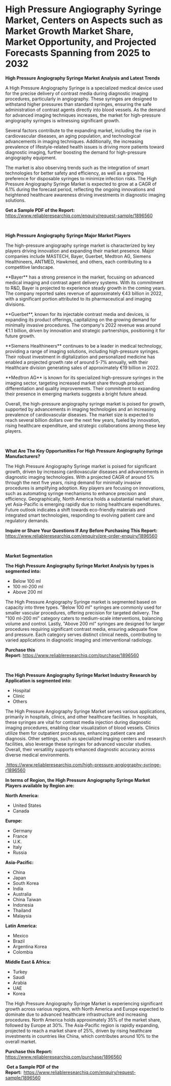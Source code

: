 <p><h1>High Pressure Angiography Syringe Market, Centers on Aspects such as Market Growth Market Share, Market Opportunity, and Projected Forecasts Spanning from 2025 to 2032</h1></p><p><strong>High Pressure Angiography Syringe Market Analysis and Latest Trends</strong></p>
<p><p>A High Pressure Angiography Syringe is a specialized medical device used for the precise delivery of contrast media during diagnostic imaging procedures, particularly in angiography. These syringes are designed to withstand higher pressures than standard syringes, ensuring the safe administration of contrast agents directly into blood vessels. As the demand for advanced imaging techniques increases, the market for high-pressure angiography syringes is witnessing significant growth.</p><p>Several factors contribute to the expanding market, including the rise in cardiovascular diseases, an aging population, and technological advancements in imaging techniques. Additionally, the increasing prevalence of lifestyle-related health issues is driving more patients toward diagnostic imaging, further boosting the demand for high-pressure angiography equipment. </p><p>The market is also observing trends such as the integration of smart technologies for better safety and efficiency, as well as a growing preference for disposable syringes to minimize infection risks. The High Pressure Angiography Syringe Market is expected to grow at a CAGR of 6.1% during the forecast period, reflecting the ongoing innovations and heightened healthcare awareness driving investments in diagnostic imaging solutions.</p></p>
<p><strong>Get a Sample PDF of the Report:&nbsp;</strong> <a href="https://www.reliableresearchiq.com/enquiry/request-sample/1896560?utm_campaign=2333&utm_medium=2&utm_source=Github&utm_content=ia&utm_term=16042025&utm_id=high-pressure-angiography-syringe">https://www.reliableresearchiq.com/enquiry/request-sample/1896560</a></p>
<p>&nbsp;</p>
<p><strong>High Pressure Angiography Syringe Major Market Players</strong></p>
<p><p>The high-pressure angiography syringe market is characterized by key players driving innovation and expanding their market presence. Major companies include MASTECH, Bayer, Guerbet, Medtron AG, Siemens Healthineers, ANTMED, Hawkmed, and others, each contributing to a competitive landscape.</p><p>**Bayer** has a strong presence in the market, focusing on advanced medical imaging and contrast agent delivery systems. With its commitment to R&D, Bayer is projected to experience steady growth in the coming years. The company reported sales revenue of approximately €43 billion in 2022, with a significant portion attributed to its pharmaceutical and imaging divisions.</p><p>**Guerbet**, known for its injectable contrast media and devices, is expanding its product offerings, capitalizing on the growing demand for minimally invasive procedures. The company's 2022 revenue was around €1.1 billion, driven by innovation and strategic partnerships, positioning it for future growth.</p><p>**Siemens Healthineers** continues to be a leader in medical technology, providing a range of imaging solutions, including high-pressure syringes. Their robust investment in digitalization and personalized medicine has enabled a projected growth rate of around 5-7% annually, with their Healthcare division generating sales of approximately €19 billion in 2022.</p><p>**Medtron AG** is known for its specialized high-pressure syringes in the imaging sector, targeting increased market share through product differentiation and quality improvements. Their commitment to expanding their presence in emerging markets suggests a bright future ahead.</p><p>Overall, the high-pressure angiography syringe market is poised for growth, supported by advancements in imaging technologies and an increasing prevalence of cardiovascular diseases. The market size is expected to reach several billion dollars over the next few years, fueled by innovation, rising healthcare expenditure, and strategic collaborations among these key players.</p></p>
<p>&nbsp;</p>
<p><strong>What Are The Key Opportunities For High Pressure Angiography Syringe Manufacturers?</strong></p>
<p><p>The High Pressure Angiography Syringe market is poised for significant growth, driven by increasing cardiovascular diseases and advancements in diagnostic imaging technologies. With a projected CAGR of around 5% through the next five years, rising demand for minimally invasive procedures is amplifying adoption. Key players are focusing on innovations, such as automating syringe mechanisms to enhance precision and efficiency. Geographically, North America holds a substantial market share, yet Asia-Pacific is emerging rapidly due to rising healthcare expenditures. Future outlook indicates a shift towards eco-friendly materials and integrated smart technologies, responding to evolving patient care and regulatory demands.</p></p>
<p><strong>Inquire or Share Your Questions If Any Before Purchasing This Report:</strong> <a href="https://www.reliableresearchiq.com/enquiry/pre-order-enquiry/1896560?utm_campaign=2333&utm_medium=2&utm_source=Github&utm_content=ia&utm_term=16042025&utm_id=high-pressure-angiography-syringe">https://www.reliableresearchiq.com/enquiry/pre-order-enquiry/1896560</a></p>
<p>&nbsp;</p>
<p><strong>Market Segmentation</strong></p>
<p><strong>The High Pressure Angiography Syringe Market Analysis by types is segmented into:</strong></p>
<p><ul><li>Below 100 ml</li><li>100 ml-200 ml</li><li>Above 200 ml</li></ul></p>
<p><p>The High Pressure Angiography Syringe market is segmented based on capacity into three types. "Below 100 ml" syringes are commonly used for smaller vascular procedures, offering precision for targeted delivery. The "100 ml-200 ml" category caters to medium-scale interventions, balancing volume and control. Lastly, "Above 200 ml" syringes are designed for larger procedures requiring significant contrast media, ensuring adequate flow and pressure. Each category serves distinct clinical needs, contributing to varied applications in diagnostic imaging and interventional radiology.</p></p>
<p><strong>Purchase this Report:&nbsp;</strong><a href="https://www.reliableresearchiq.com/purchase/1896560?utm_campaign=2333&utm_medium=2&utm_source=Github&utm_content=ia&utm_term=16042025&utm_id=high-pressure-angiography-syringe">https://www.reliableresearchiq.com/purchase/1896560</a></p>
<p>&nbsp;</p>
<p><strong>The High Pressure Angiography Syringe Market Industry Research by Application is segmented into:</strong></p>
<p><ul><li>Hospital</li><li>Clinic</li><li>Others</li></ul></p>
<p><p>The High Pressure Angiography Syringe Market serves various applications, primarily in hospitals, clinics, and other healthcare facilities. In hospitals, these syringes are vital for contrast media injection during diagnostic imaging procedures, enabling clear visualization of blood vessels. Clinics utilize them for outpatient procedures, enhancing patient care and diagnosis. Other settings, such as specialized imaging centers and research facilities, also leverage these syringes for advanced vascular studies. Overall, their versatility supports enhanced diagnostic accuracy across diverse medical environments.</p></p>
<p><a href="https://www.reliableresearchiq.com/high-pressure-angiography-syringe-r1896560?utm_campaign=2333&utm_medium=2&utm_source=Github&utm_content=ia&utm_term=16042025&utm_id=high-pressure-angiography-syringe">&nbsp;https://www.reliableresearchiq.com/high-pressure-angiography-syringe-r1896560</a></p>
<p><strong>In terms of Region, the High Pressure Angiography Syringe Market Players available by Region are:</strong></p>
<p>
    <p> <strong> North America: </strong>
        <ul>
            <li>United States</li>
            <li>Canada</li>
        </ul>
        </p> 
    <p> <strong> Europe: </strong>
        <ul>
            <li>Germany</li>
            <li>France</li>
            <li>U.K.</li>
            <li>Italy</li>
            <li>Russia</li>
        </ul>
        </p> 
    <p> <strong> Asia-Pacific: </strong>
        <ul>
            <li>China</li>
            <li>Japan</li>
            <li>South Korea</li>
            <li>India</li>
            <li>Australia</li>
            <li>China Taiwan</li>
            <li>Indonesia</li>
            <li>Thailand</li>
            <li>Malaysia</li>
        </ul>
        </p> 
    <p> <strong> Latin America: </strong>
        <ul>
            <li>Mexico</li>
            <li>Brazil</li>
            <li>Argentina Korea</li>
            <li>Colombia</li>
        </ul>
        </p> 
    <p> <strong> Middle East & Africa: </strong>
        <ul>
            <li>Turkey</li>
            <li>Saudi</li>
            <li>Arabia</li>
            <li>UAE</li>
            <li>Korea</li>
        </ul>
    </p>
    </p>
<p><p>The High Pressure Angiography Syringe Market is experiencing significant growth across various regions, with North America and Europe expected to dominate due to advanced healthcare infrastructure and increasing procedures. North America holds approximately 35% of the market share, followed by Europe at 30%. The Asia-Pacific region is rapidly expanding, projected to reach a market share of 25%, driven by rising healthcare investments in countries like China, which contributes around 10% to the overall market.</p></p>
<p><strong>Purchase this Report: </strong><a href="https://www.reliableresearchiq.com/purchase/1896560?utm_campaign=2333&utm_medium=2&utm_source=Github&utm_content=ia&utm_term=16042025&utm_id=high-pressure-angiography-syringe">https://www.reliableresearchiq.com/purchase/1896560</a></p>
<p>&nbsp;<strong>Get a Sample PDF of the Report:&nbsp;&nbsp;</strong><a href="https://www.reliableresearchiq.com/enquiry/request-sample/1896560?utm_campaign=2333&utm_medium=2&utm_source=Github&utm_content=ia&utm_term=16042025&utm_id=high-pressure-angiography-syringe">https://www.reliableresearchiq.com/enquiry/request-sample/1896560</a></p>
<p><strong></strong></p>
<p><p></p><p></p><p></p></p>
